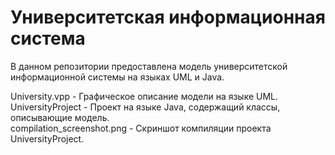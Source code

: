 # Университетская информационная система
В данном репозитории предоставлена модель университетской информационной системы на языках UML и Java.

University.vpp - Графическое описание модели на языке UML.  
UniversityProject - Проект на языке Java, содержащий классы, описывающие модель.  
compilation_screenshot.png - Скриншот компиляции проекта UniversityProject.
